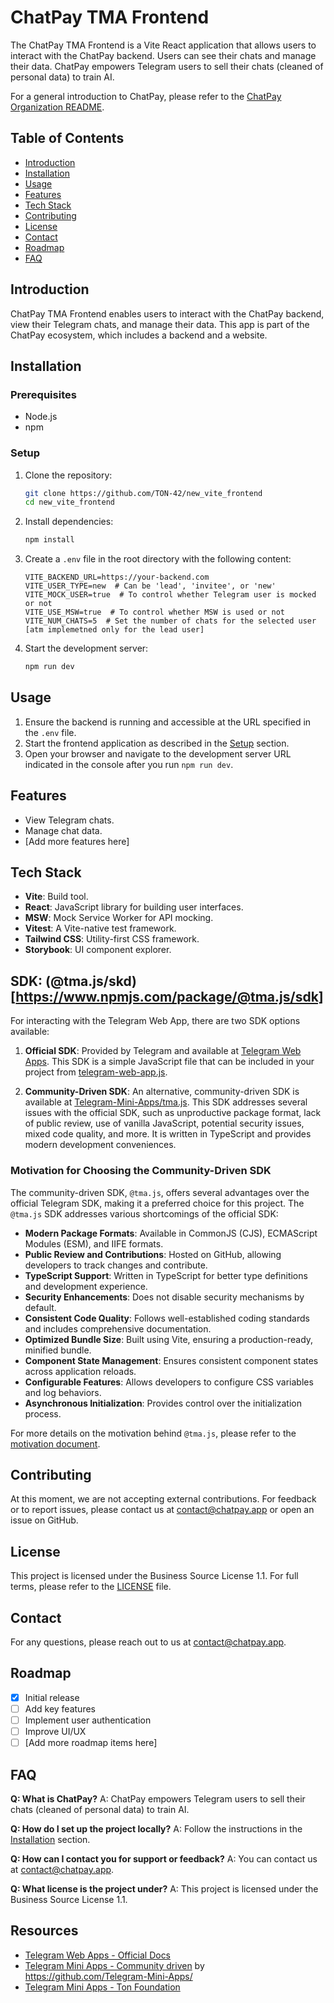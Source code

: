 # ChatPay TMA Frontend

The ChatPay TMA Frontend is a Vite React application that allows users to interact with the ChatPay backend. Users can see their chats and manage their data. ChatPay empowers Telegram users to sell their chats (cleaned of personal data) to train AI.

For a general introduction to ChatPay, please refer to the [ChatPay Organization README](https://github.com/TON-42).

## Table of Contents

- [Introduction](#introduction)
- [Installation](#installation)
- [Usage](#usage)
- [Features](#features)
- [Tech Stack](#tech-stack)
- [Contributing](#contributing)
- [License](#license)
- [Contact](#contact)
- [Roadmap](#roadmap)
- [FAQ](#faq)

## Introduction

ChatPay TMA Frontend enables users to interact with the ChatPay backend, view their Telegram chats, and manage their data. This app is part of the ChatPay ecosystem, which includes a backend and a website.

## Installation

### Prerequisites

- Node.js
- npm

### Setup

1. Clone the repository:

   ```bash
   git clone https://github.com/TON-42/new_vite_frontend
   cd new_vite_frontend
   ```

2. Install dependencies:

   ```bash
   npm install
   ```

3. Create a `.env` file in the root directory with the following content:

   ```env
   VITE_BACKEND_URL=https://your-backend.com
   VITE_USER_TYPE=new  # Can be 'lead', 'invitee', or 'new'
   VITE_MOCK_USER=true  # To control whether Telegram user is mocked or not
   VITE_USE_MSW=true  # To control whether MSW is used or not
   VITE_NUM_CHATS=5  # Set the number of chats for the selected user [atm implemetned only for the lead user]
   ```

4. Start the development server:
   ```bash
   npm run dev
   ```

## Usage

1. Ensure the backend is running and accessible at the URL specified in the `.env` file.
2. Start the frontend application as described in the [Setup](#setup) section.
3. Open your browser and navigate to the development server URL indicated in the console after you run `npm run dev`.

## Features

- View Telegram chats.
- Manage chat data.
- [Add more features here]

## Tech Stack

- **Vite**: Build tool.
- **React**: JavaScript library for building user interfaces.
- **MSW**: Mock Service Worker for API mocking.
- **Vitest**: A Vite-native test framework.
- **Tailwind CSS**: Utility-first CSS framework.
- **Storybook**: UI component explorer.

## SDK: (@tma.js/skd)[https://www.npmjs.com/package/@tma.js/sdk]

For interacting with the Telegram Web App, there are two SDK options available:

1. **Official SDK**: Provided by Telegram and available at [Telegram Web Apps](https://core.telegram.org/bots/webapps#initializing-mini-apps). This SDK is a simple JavaScript file that can be included in your project from [telegram-web-app.js](https://telegram.org/js/telegram-web-app.js).

2. **Community-Driven SDK**: An alternative, community-driven SDK is available at [Telegram-Mini-Apps/tma.js](https://github.com/Telegram-Mini-Apps/tma.js). This SDK addresses several issues with the official SDK, such as unproductive package format, lack of public review, use of vanilla JavaScript, potential security issues, mixed code quality, and more. It is written in TypeScript and provides modern development conveniences.

### Motivation for Choosing the Community-Driven SDK

The community-driven SDK, `@tma.js`, offers several advantages over the official Telegram SDK, making it a preferred choice for this project. The `@tma.js` SDK addresses various shortcomings of the official SDK:

- **Modern Package Formats**: Available in CommonJS (CJS), ECMAScript Modules (ESM), and IIFE formats.
- **Public Review and Contributions**: Hosted on GitHub, allowing developers to track changes and contribute.
- **TypeScript Support**: Written in TypeScript for better type definitions and development experience.
- **Security Enhancements**: Does not disable security mechanisms by default.
- **Consistent Code Quality**: Follows well-established coding standards and includes comprehensive documentation.
- **Optimized Bundle Size**: Built using Vite, ensuring a production-ready, minified bundle.
- **Component State Management**: Ensures consistent component states across application reloads.
- **Configurable Features**: Allows developers to configure CSS variables and log behaviors.
- **Asynchronous Initialization**: Provides control over the initialization process.

For more details on the motivation behind `@tma.js`, please refer to the [motivation document](https://github.com/Telegram-Mini-Apps/tma.js#motivation).

## Contributing

At this moment, we are not accepting external contributions. For feedback or to report issues, please contact us at [contact@chatpay.app](mailto:contact@chatpay.app) or open an issue on GitHub.

## License

This project is licensed under the Business Source License 1.1. For full terms, please refer to the [LICENSE](./LICENSE) file.

## Contact

For any questions, please reach out to us at [contact@chatpay.app](mailto:contact@chatpay.app).

## Roadmap

- [x] Initial release
- [ ] Add key features
- [ ] Implement user authentication
- [ ] Improve UI/UX
- [ ] [Add more roadmap items here]

## FAQ

**Q: What is ChatPay?**
A: ChatPay empowers Telegram users to sell their chats (cleaned of personal data) to train AI.

**Q: How do I set up the project locally?**
A: Follow the instructions in the [Installation](#installation) section.

**Q: How can I contact you for support or feedback?**
A: You can contact us at [contact@chatpay.app](mailto:contact@chatpay.app).

**Q: What license is the project under?**
A: This project is licensed under the Business Source License 1.1.

## Resources

- [Telegram Web Apps - Official Docs](https://core.telegram.org/bots/webapps)
- [Telegram Mini Apps - Community driven](https://docs.telegram-mini-apps.com/) by https://github.com/Telegram-Mini-Apps/
- [Telegram Mini Apps - Ton Foundation](https://ton.org/mini-apps)
